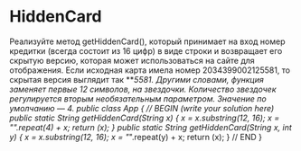 # HiddenCard
Реализуйте метод getHiddenCard(), который принимает на вход номер кредитки (всегда состоит из 16 цифр) в виде строки и возвращает его скрытую версию, которая может использоваться на сайте для отображения. Если исходная карта имела номер 2034399002125581, то скрытая версия выглядит так ****5581. Другими словами, функция заменяет первые 12 символов, на звездочки. Количество звездочек регулируется вторым необязательным параметром. Значение по умолчанию — 4.
public class App {
    // BEGIN (write your solution here)
    public static String getHiddenCard(String x) {
        x = x.substring(12, 16);
        x = "*".repeat(4) + x;
        return (x);
    }
    public static String getHiddenCard(String x, int y) {
        x = x.substring(12, 16);
        x = "*".repeat(y) + x;
        return (x);
    }
    // END
}
